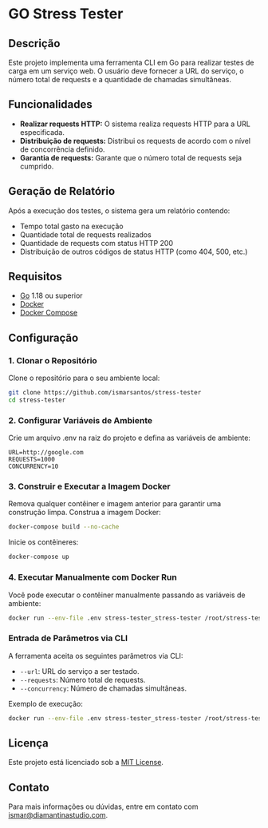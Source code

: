 # GO Stress Tester

## Descrição

Este projeto implementa uma ferramenta CLI em Go para realizar testes de carga em um serviço web. O usuário deve fornecer a URL do serviço, o número total de requests e a quantidade de chamadas simultâneas.

## Funcionalidades

- **Realizar requests HTTP:** O sistema realiza requests HTTP para a URL especificada.
- **Distribuição de requests:** Distribui os requests de acordo com o nível de concorrência definido.
- **Garantia de requests:** Garante que o número total de requests seja cumprido.

## Geração de Relatório

Após a execução dos testes, o sistema gera um relatório contendo:
- Tempo total gasto na execução
- Quantidade total de requests realizados
- Quantidade de requests com status HTTP 200
- Distribuição de outros códigos de status HTTP (como 404, 500, etc.)

## Requisitos

- [Go](https://golang.org/dl/) 1.18 ou superior
- [Docker](https://docs.docker.com/get-docker/)
- [Docker Compose](https://docs.docker.com/compose/install/)

## Configuração

### 1. Clonar o Repositório

Clone o repositório para o seu ambiente local:

```sh
git clone https://github.com/ismarsantos/stress-tester
cd stress-tester
```

### 2. Configurar Variáveis de Ambiente

Crie um arquivo .env na raiz do projeto e defina as variáveis de ambiente:

```env
URL=http://google.com
REQUESTS=1000
CONCURRENCY=10
```

### 3. Construir e Executar a Imagem Docker

Remova qualquer contêiner e imagem anterior para garantir uma construção limpa. Construa a imagem Docker:

```sh
docker-compose build --no-cache
```

Inicie os contêineres:

```sh
docker-compose up
```

### 4. Executar Manualmente com Docker Run

Você pode executar o contêiner manualmente passando as variáveis de ambiente:

```sh
docker run --env-file .env stress-tester_stress-tester /root/stress-tester --url=$(grep URL .env | cut -d '=' -f2) --requests=$(grep REQUESTS .env | cut -d '=' -f2) --concurrency=$(grep CONCURRENCY .env | cut -d '=' -f2)
```

### Entrada de Parâmetros via CLI

A ferramenta aceita os seguintes parâmetros via CLI:

- `--url`: URL do serviço a ser testado.
- `--requests`: Número total de requests.
- `--concurrency`: Número de chamadas simultâneas.

Exemplo de execução:

```sh
docker run --env-file .env stress-tester_stress-tester /root/stress-tester --url=$(grep URL .env | cut -d '=' -f2) --requests=$(grep REQUESTS .env | cut -d '=' -f2) --concurrency=$(grep CONCURRENCY .env | cut -d '=' -f2)
```

## Licença

Este projeto está licenciado sob a [MIT License](LICENSE).

## Contato

Para mais informações ou dúvidas, entre em contato com [ismar@diamantinastudio.com](mailto:ismar@diamantinastudio.com).
